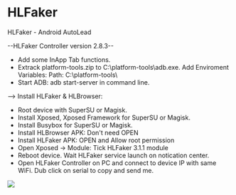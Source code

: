 # HLFaker
HLFaker - Android AutoLead

--HLFaker Controller version 2.8.3--
- Add some InApp Tab functions.
- Extrack platform-tools.zip to C:\platform-tools\adb.exe. Add Enviroment Variables: Path: C:\platform-tools\
- Start ADB: adb start-server in command line.

--> Install HLFaker & HLBrowser:
+ Root device with SuperSU or Magisk.
+ Install Xposed, Xposed Framework for SuperSU or Magisk.
+ Install Busybox for SuperSU or Magisk.
+ Install HLBrowser APK: Don't need OPEN
+ Install HLFaker APK: OPEN and Allow root permission
+ Open Xposed -> Module: Tick HLFaker 3.1.1 module
+ Reboot device. Wait HLFaker service launch on notication center.
+ Open HLFaker Controller on PC and connect to device IP with same WiFi. Dub click on serial to copy and send me.
<img src="https://i.imgur.com/jHvAn7G.png">
